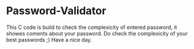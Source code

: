 # Password-Validator
This C code is build to check the complexicity of entered password, it showes coments about your password.
Do check the complexicity of your best passwords ;)
Have a nice day.
